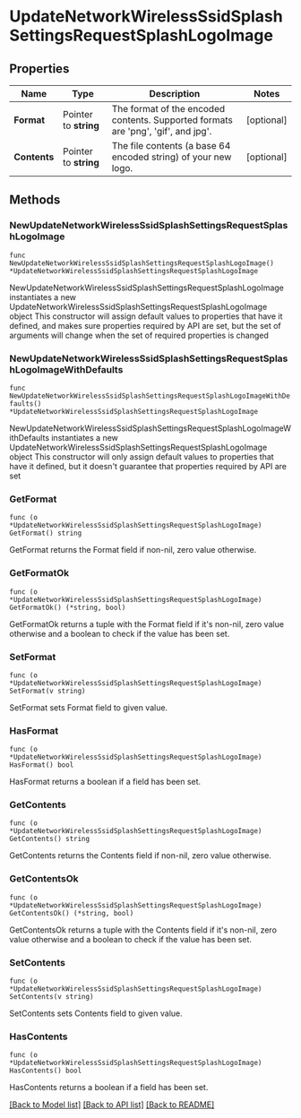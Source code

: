 # UpdateNetworkWirelessSsidSplashSettingsRequestSplashLogoImage

## Properties

Name | Type | Description | Notes
------------ | ------------- | ------------- | -------------
**Format** | Pointer to **string** | The format of the encoded contents. Supported formats are &#39;png&#39;, &#39;gif&#39;, and jpg&#39;. | [optional] 
**Contents** | Pointer to **string** | The file contents (a base 64 encoded string) of your new logo. | [optional] 

## Methods

### NewUpdateNetworkWirelessSsidSplashSettingsRequestSplashLogoImage

`func NewUpdateNetworkWirelessSsidSplashSettingsRequestSplashLogoImage() *UpdateNetworkWirelessSsidSplashSettingsRequestSplashLogoImage`

NewUpdateNetworkWirelessSsidSplashSettingsRequestSplashLogoImage instantiates a new UpdateNetworkWirelessSsidSplashSettingsRequestSplashLogoImage object
This constructor will assign default values to properties that have it defined,
and makes sure properties required by API are set, but the set of arguments
will change when the set of required properties is changed

### NewUpdateNetworkWirelessSsidSplashSettingsRequestSplashLogoImageWithDefaults

`func NewUpdateNetworkWirelessSsidSplashSettingsRequestSplashLogoImageWithDefaults() *UpdateNetworkWirelessSsidSplashSettingsRequestSplashLogoImage`

NewUpdateNetworkWirelessSsidSplashSettingsRequestSplashLogoImageWithDefaults instantiates a new UpdateNetworkWirelessSsidSplashSettingsRequestSplashLogoImage object
This constructor will only assign default values to properties that have it defined,
but it doesn't guarantee that properties required by API are set

### GetFormat

`func (o *UpdateNetworkWirelessSsidSplashSettingsRequestSplashLogoImage) GetFormat() string`

GetFormat returns the Format field if non-nil, zero value otherwise.

### GetFormatOk

`func (o *UpdateNetworkWirelessSsidSplashSettingsRequestSplashLogoImage) GetFormatOk() (*string, bool)`

GetFormatOk returns a tuple with the Format field if it's non-nil, zero value otherwise
and a boolean to check if the value has been set.

### SetFormat

`func (o *UpdateNetworkWirelessSsidSplashSettingsRequestSplashLogoImage) SetFormat(v string)`

SetFormat sets Format field to given value.

### HasFormat

`func (o *UpdateNetworkWirelessSsidSplashSettingsRequestSplashLogoImage) HasFormat() bool`

HasFormat returns a boolean if a field has been set.

### GetContents

`func (o *UpdateNetworkWirelessSsidSplashSettingsRequestSplashLogoImage) GetContents() string`

GetContents returns the Contents field if non-nil, zero value otherwise.

### GetContentsOk

`func (o *UpdateNetworkWirelessSsidSplashSettingsRequestSplashLogoImage) GetContentsOk() (*string, bool)`

GetContentsOk returns a tuple with the Contents field if it's non-nil, zero value otherwise
and a boolean to check if the value has been set.

### SetContents

`func (o *UpdateNetworkWirelessSsidSplashSettingsRequestSplashLogoImage) SetContents(v string)`

SetContents sets Contents field to given value.

### HasContents

`func (o *UpdateNetworkWirelessSsidSplashSettingsRequestSplashLogoImage) HasContents() bool`

HasContents returns a boolean if a field has been set.


[[Back to Model list]](../README.md#documentation-for-models) [[Back to API list]](../README.md#documentation-for-api-endpoints) [[Back to README]](../README.md)


